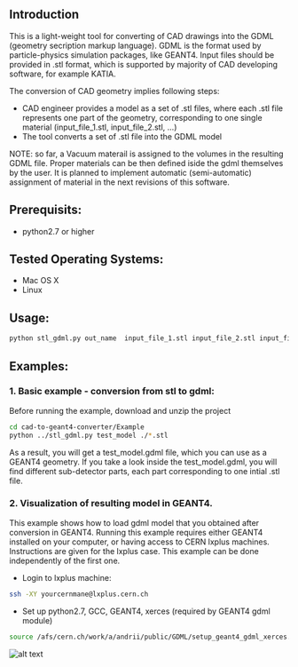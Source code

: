 ## Introduction

This is a light-weight tool for converting of CAD drawings into the GDML (geometry secription markup language). GDML is the format used by particle-physics simulation packages, like GEANT4. Input files should be provided in .stl format, which is supported by majority of CAD developing software, for example KATIA. 

The conversion of CAD geometry implies following steps: 
 - CAD engineer provides a model as a set of .stl files, where each .stl file represents one part of the geometry, corresponding to one single material (input_file_1.stl, input_file_2.stl, ...)
 - The tool converts a set of .stl file into the GDML model
  

NOTE: so far, a Vacuum materail is assigned to the volumes in the resulting GDML file. Proper materials can be then defined iside the gdml themselves by the user. It is planned to implement automatic (semi-automatic) assignment of material in the next revisions of this software.

## Prerequisits:
 - python2.7 or higher 

## Tested Operating Systems: 
 - Mac OS X
 - Linux

## Usage: 
```bash
python stl_gdml.py out_name  input_file_1.stl input_file_2.stl input_file_N.stl
```


## Examples:

### 1. Basic example - conversion from stl to gdml: 
Before running the example, download and unzip the project
```bash
cd cad-to-geant4-converter/Example
python ../stl_gdml.py test_model ./*.stl 
```

As a result, you will get a test_model.gdml file, which you can use as a GEANT4 geometry. If you take a look inside the test_model.gdml, you will find different sub-detector parts, each part corresponding to one intial .stl file.

### 2. Visualization of resulting model in GEANT4. 

This example shows how to load gdml model that you obtained after conversion in GEANT4. Running this example requires either GEANT4 installed on your computer, or having access to CERN lxplus machines. Instructions are given for the lxplus case. This example can be done independently of the first one.

 - Login to lxplus machine:
 ```bash
 ssh -XY yourcernmane@lxplus.cern.ch
 ```
 
 - Set up python2.7, GCC, GEANT4, xerces (required by GEANT4 gdml module) 
```bash
source /afs/cern.ch/work/a/andrii/public/GDML/setup_geant4_gdml_xerces.sh
```

![alt text](https://github.com/tihonav/cad-to-geant4-converter/blob/master/Data/VisualizationExample.png "Logo Title Text 1")
